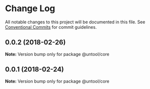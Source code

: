 # Change Log

All notable changes to this project will be documented in this file.
See [Conventional Commits](https://conventionalcommits.org) for commit guidelines.

<a name="0.0.2"></a>
## 0.0.2 (2018-02-26)




**Note:** Version bump only for package @untool/core

<a name="0.0.1"></a>
## 0.0.1 (2018-02-24)




**Note:** Version bump only for package @untool/core

